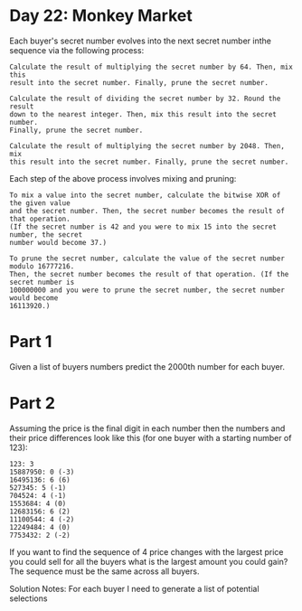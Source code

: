 # Day 22: Monkey Market

Each buyer's secret number evolves into the next secret number inthe sequence via the
following process:

    Calculate the result of multiplying the secret number by 64. Then, mix this
    result into the secret number. Finally, prune the secret number.

    Calculate the result of dividing the secret number by 32. Round the result
    down to the nearest integer. Then, mix this result into the secret number.
    Finally, prune the secret number.

    Calculate the result of multiplying the secret number by 2048. Then, mix
    this result into the secret number. Finally, prune the secret number.

Each step of the above process involves mixing and pruning:

    To mix a value into the secret number, calculate the bitwise XOR of the given value
    and the secret number. Then, the secret number becomes the result of that operation.
    (If the secret number is 42 and you were to mix 15 into the secret number, the secret
    number would become 37.)

    To prune the secret number, calculate the value of the secret number modulo 16777216.
    Then, the secret number becomes the result of that operation. (If the secret number is
    100000000 and you were to prune the secret number, the secret number would become
    16113920.)

# Part 1
Given a list of buyers numbers predict the 2000th number for each buyer.

# Part 2
Assuming the price is the final digit in each number then the numbers and their price
differences look like this (for one buyer with a starting number of 123):

```
123: 3
15887950: 0 (-3)
16495136: 6 (6)
527345: 5 (-1)
704524: 4 (-1)
1553684: 4 (0)
12683156: 6 (2)
11100544: 4 (-2)
12249484: 4 (0)
7753432: 2 (-2)
```

If you want to find the sequence of 4 price changes with the largest price you could sell
for all the buyers what is the largest amount you could gain? The sequence must be the
same across all buyers.

Solution Notes:
For each buyer I need to generate a list of potential selections
